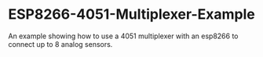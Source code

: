 # ESP8266-4051-Multiplexer-Example
An example showing how to use a 4051 multiplexer with an esp8266 to connect up to 8 analog sensors.
